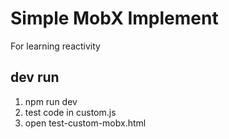 # Simple MobX Implement

For learning reactivity

## dev run
1. npm run dev
2. test code in custom.js
2. open test-custom-mobx.html